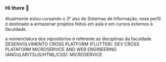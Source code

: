 ### Hi there 👋

Atualmente estou cursando o 3° ano de Sistemas de Informação, 
esse perfil é destinado a armazenar projetos feitos em aula e em cursos externos à faculdade.

a nomenclatura dos repositórios é referente as disciplinas da faculdade
DESENVOLVIMENTO CROSS PLATFORM (FLUTTER): DEV CROSS PLATAFORM
MICROSERVICE AND WEB ENGINEERING (ANGULAR/TS/JS/HTML/CSS): MICROSERVICE

